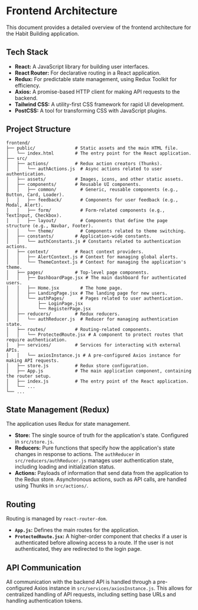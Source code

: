 # Frontend Architecture

This document provides a detailed overview of the frontend architecture for the Habit Building application.

## Tech Stack

- **React:** A JavaScript library for building user interfaces.
- **React Router:** For declarative routing in a React application.
- **Redux:** For predictable state management, using Redux Toolkit for efficiency.
- **Axios:** A promise-based HTTP client for making API requests to the backend.
- **Tailwind CSS:** A utility-first CSS framework for rapid UI development.
- **PostCSS:** A tool for transforming CSS with JavaScript plugins.

## Project Structure

```
frontend/
├── public/               # Static assets and the main HTML file.
│   └── index.html        # The entry point for the React application.
├── src/
│   ├── actions/          # Redux action creators (Thunks).
│   │   └── authActions.js  # Async actions related to user authentication.
│   ├── assets/           # Images, icons, and other static assets.
│   ├── components/       # Reusable UI components.
│   │   ├── common/         # Generic, reusable components (e.g., Button, Card, Loader).
│   │   ├── feedback/       # Components for user feedback (e.g., Modal, Alert).
│   │   ├── form/           # Form-related components (e.g., TextInput, Checkbox).
│   │   ├── layout/         # Components that define the page structure (e.g., Navbar, Footer).
│   │   └── theme/          # Components related to theme switching.
│   ├── constants/        # Application-wide constants.
│   │   └── authConstants.js # Constants related to authentication actions.
│   ├── context/          # React context providers.
│   │   ├── AlertContext.js # Context for managing global alerts.
│   │   └── ThemeContext.js # Context for managing the application's theme.
│   ├── pages/            # Top-level page components.
│   │   ├── DashboardPage.jsx # The main dashboard for authenticated users.
│   │   ├── Home.jsx        # The home page.
│   │   ├── LandingPage.jsx # The landing page for new users.
│   │   └── authPages/      # Pages related to user authentication.
│   │       ├── LoginPage.jsx
│   │       └── RegisterPage.jsx
│   ├── reducers/         # Redux reducers.
│   │   └── authReducer.js  # Reducer for managing authentication state.
│   ├── routes/           # Routing-related components.
│   │   └── ProtectedRoute.jsx # A component to protect routes that require authentication.
│   ├── services/         # Services for interacting with external APIs.
│   │   └── axiosInstance.js # A pre-configured Axios instance for making API requests.
│   ├── store.js          # Redux store configuration.
│   ├── App.js            # The main application component, containing the router setup.
│   ├── index.js          # The entry point of the React application.
│   └── ...
└── ...
```

## State Management (Redux)

The application uses Redux for state management.

- **Store:** The single source of truth for the application's state. Configured in `src/store.js`.
- **Reducers:** Pure functions that specify how the application's state changes in response to actions. The `authReducer` in `src/reducers/authReducer.js` manages user authentication state, including loading and initialization status.
- **Actions:** Payloads of information that send data from the application to the Redux store. Asynchronous actions, such as API calls, are handled using Thunks in `src/actions/`.

## Routing

Routing is managed by `react-router-dom`.

- **`App.js`:** Defines the main routes for the application.
- **`ProtectedRoute.jsx`:** A higher-order component that checks if a user is authenticated before allowing access to a route. If the user is not authenticated, they are redirected to the login page.

## API Communication

All communication with the backend API is handled through a pre-configured Axios instance in `src/services/axiosInstance.js`. This allows for centralized handling of API requests, including setting base URLs and handling authentication tokens.

